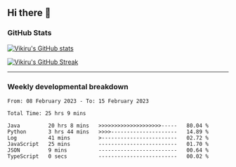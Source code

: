 ## Hi there 👋

### GitHub Stats

[![Vikiru's GitHub stats](https://github-readme-stats.vercel.app/api?username=vikiru&theme=nightowl&include_all_commits=true&count_private=true&hide=stars,contribs&show_icons=true)](https://github.com/anuraghazra/github-readme-stats)

[![Vikiru's GitHub Streak](https://streak-stats.demolab.com/?user=vikiru&theme=nightowl&hide_border=true&date_format=M%20j%5B%2C%20Y%5D)](https://github.com/DenverCoder1/github-readme-streak-stats)

---

### Weekly developmental breakdown

<!--START_SECTION:waka-->

```text
From: 08 February 2023 - To: 15 February 2023

Total Time: 25 hrs 9 mins

Java         20 hrs 8 mins   >>>>>>>>>>>>>>>>>>>>-----   80.04 %
Python       3 hrs 44 mins   >>>>---------------------   14.89 %
Log          41 mins         >------------------------   02.72 %
JavaScript   25 mins         -------------------------   01.70 %
JSON         9 mins          -------------------------   00.64 %
TypeScript   0 secs          -------------------------   00.02 %
```

<!--END_SECTION:waka-->
